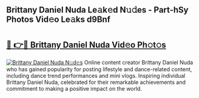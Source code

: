 ## Brittany Daniel Nuda Le𝚊k𝚎d N𝚞𝚍es - Part-hSy Photos Vid𝚎o Le𝚊ks d9Bnf

# <h2><a href="http://fbe3yn.evod.top/?m=Brittany+Daniel+Nuda">🔗 👉🔴 Brittany Daniel Nuda Vid𝚎o Ph𝚘t𝚘s</a></h2>

[![Brittany Daniel Nuda N𝚞d𝚎s](https://i.imgur.com/8V9OHl7.gif)](http://fbe3yn.evod.top/?m=Brittany+Daniel+Nuda)
Online content creator Brittany Daniel Nuda who has gained popularity for posting lifestyle and dance-related content, including dance trend performances and mini vlogs. Inspiring individual Brittany Daniel Nuda, celebrated for their remarkable achievements and commitment to making a positive impact on the world. 
